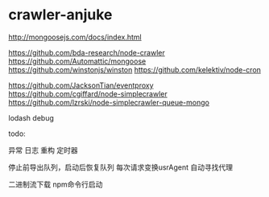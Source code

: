 # crawler-anjuke
http://mongoosejs.com/docs/index.html

https://github.com/bda-research/node-crawler
https://github.com/Automattic/mongoose
https://github.com/winstonjs/winston
https://github.com/kelektiv/node-cron

https://github.com/JacksonTian/eventproxy
https://github.com/cgiffard/node-simplecrawler
https://github.com/lzrski/node-simplecrawler-queue-mongo

lodash
debug

todo:

异常
日志
重构
定时器

停止前导出队列，启动后恢复队列
每次请求变换usrAgent
自动寻找代理

二进制流下载
npm命令行启动

